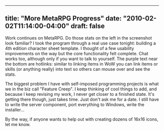 
---
title: "More MetaRPG Progress"
date: "2010-02-02T11:14:00-04:00"
draft: false
---

Work continues on MetaRPG. Do those stats on the left in the screenshot look familiar? I took the program through a real use case tonight: building a 4th edition character sheet template. I thought of a few usability improvements on the way but the core functionality felt complete. Chat works too, although only if you want to talk to yourself. The purple text near the bottom are hotlinks: similar to linking items in WoW you can link items or skills (or anything really) into text so others can mouse over and see the stats.

The biggest problem I have with self-imposed programming projects is what we in the biz call "Feature Creep". I keep thinking of cool things to add, and because I keep revising my work, I never get closer to a finished state. It's getting there though, just takes time. Just don't ask me for a date. I still have to write the server component, port everything to Windows, write the installer...

By the way, if anyone wants to help out with creating dozens of 16x16 icons, let me know.
